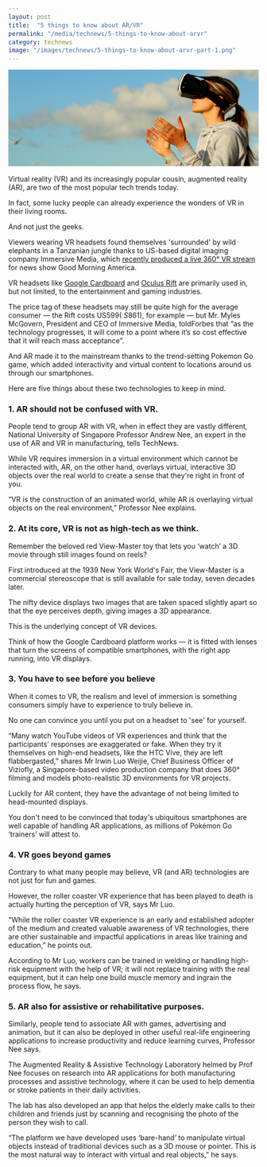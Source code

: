 ```yaml
---
layout: post
title:  "5 things to know about AR/VR"
permalink: "/media/technews/5-things-to-know-about-arvr"
category: technews
image: "/images/technews/5-things-to-know-about-arvr-part-1.png"
---
```


![5 things to know about ar/vr](/images/technews/5-things-to-know-about-arvr-part-1.png)

Virtual reality (VR) and its increasingly popular cousin, augmented reality (AR), are two of the most popular tech trends today.

In fact, some lucky people can already experience the wonders of VR in their living rooms.

And not just the geeks.

Viewers wearing VR headsets found themselves 'surrounded' by wild elephants in a Tanzanian jungle thanks to US-based digital imaging company Immersive Media, which [recently produced a live 360° VR stream](https://www.engadget.com/2016/02/22/abc-good-morning-america-vr-safari/) for news show Good Morning America.

VR headsets like [Google Cardboard](https://vr.google.com/cardboard/) and [Oculus Rift](https://www.oculus.com/) are primarily used in, but not limited, to the entertainment and gaming industries.

The price tag of these headsets may still be quite high for the average consumer — the Rift costs US$599 (~S$861), for example — but Mr. Myles McGovern, President and CEO of Immersive Media, toldForbes that “as the technology progresses, it will come to a point where it’s so cost effective that it will reach mass acceptance”.

 And AR made it to the mainstream thanks to the trend-setting Pokemon Go game, which added interactivity and virtual content to locations around us through our smartphones.

Here are five things about these two technologies to keep in mind.

### **1. AR should not be confused with VR.**

People tend to group AR with VR, when in effect they are vastly different, National University of Singapore Professor Andrew Nee, an expert in the use of AR and VR in manufacturing, tells TechNews.

While VR requires immersion in a virtual environment which cannot be interacted with, AR, on the other hand, overlays virtual, interactive 3D objects over the real world to create a sense that they're right in front of you.

“VR is the construction of an animated world, while AR is overlaying virtual objects on the real environment,” Professor Nee explains. 

### **2. At its core, VR is not as high-tech as we think.**
Remember the beloved red View-Master toy that lets you ‘watch’ a 3D movie through still images found  on reels?

First introduced at the 1939 New York World's Fair, the View-Master is a commercial stereoscope that is still available for sale today, seven decades later. 

The nifty device displays two images that are taken spaced slightly apart so that the eye perceives depth, giving images a 3D appearance. 

This is the underlying concept of VR devices.

Think of how the Google Cardboard platform works — it is fitted with lenses that turn the screens of compatible smartphones, with the right app running, into VR displays.

### **3. You have to see before you believe**
When it comes to VR, the realism and level of immersion is something consumers simply have to experience to truly believe in.

No one can convince you until you put on a headset to 'see' for yourself.

“Many watch YouTube videos of VR experiences and think that the participants’ responses are exaggerated or fake. When they try it themselves on high-end headsets, like the HTC Vive, they are left flabbergasted,” shares Mr Irwin Luo Weijie, Chief Business Officer of Viziofly, a Singapore-based video production company that does 360° filming and models photo-realistic 3D environments for VR projects.

Luckily for AR content, they have the advantage of not being limited to head-mounted displays.

You don't need to be convinced that today's ubiquitous smartphones are well capable of handling AR applications, as millions of Pokémon Go ‘trainers’ will attest to.

### **4.  VR goes beyond games**
Contrary to what many people may believe, VR (and AR) technologies are not just for fun and games.

However, the roller coaster VR experience that has been played to death is actually hurting the perception of VR, says Mr Luo.

“While the roller coaster VR experience is an early and established adopter of the medium and created valuable awareness of VR technologies, there are other sustainable and impactful applications in areas like training and education,” he points out.

According to Mr Luo, workers can be trained in welding or handling high-risk equipment with the help of VR; it will not replace training with the real equipment, but it can help one build muscle memory and ingrain the process flow, he says.

### **5. AR also for assistive or rehabilitative purposes.**
Similarly, people tend to associate AR with games, advertising and animation, but it can also be deployed in other useful real-life engineering applications to increase productivity and reduce learning curves, Professor Nee says.

The Augmented Reality & Assistive Technology Laboratory helmed by Prof Nee focuses on research into AR applications for both manufacturing processes and assistive technology, where it can be used to help dementia or stroke patients in their daily activities.

The lab has also developed an app that helps the elderly make calls to their children and friends just by scanning and recognising the photo of the person they wish to call.

“The platform we have developed uses ‘bare-hand’ to manipulate virtual objects instead of traditional devices such as a 3D mouse or pointer. This is the most natural way to interact with virtual and real objects,” he says. 
